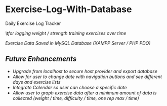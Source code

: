 # Exercise-Log-With-Database
Daily Exercise Log Tracker
  
  
  <em>\tfor logging weight / strength training exercises over time<em>

Exercise Data Saved in MySQL Database (XAMPP Server / PHP PDO) 

## Future Enhancements
- Upgrade from localhost to secure host provider and export database
- Allow for user to change date with navigation buttons and see different days and exercise lists
- Integrate Calendar so user can choose a specific date
- Allow user to graph exercise data after a minimum amount of data is collected (weight / time, difficulty / time, one rep max / time)

